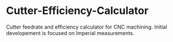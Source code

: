 # Cutter-Efficiency-Calculator
Cutter feedrate and efficiency calculator for CNC machining.
Initial developement is focused on Imperial measurements.
